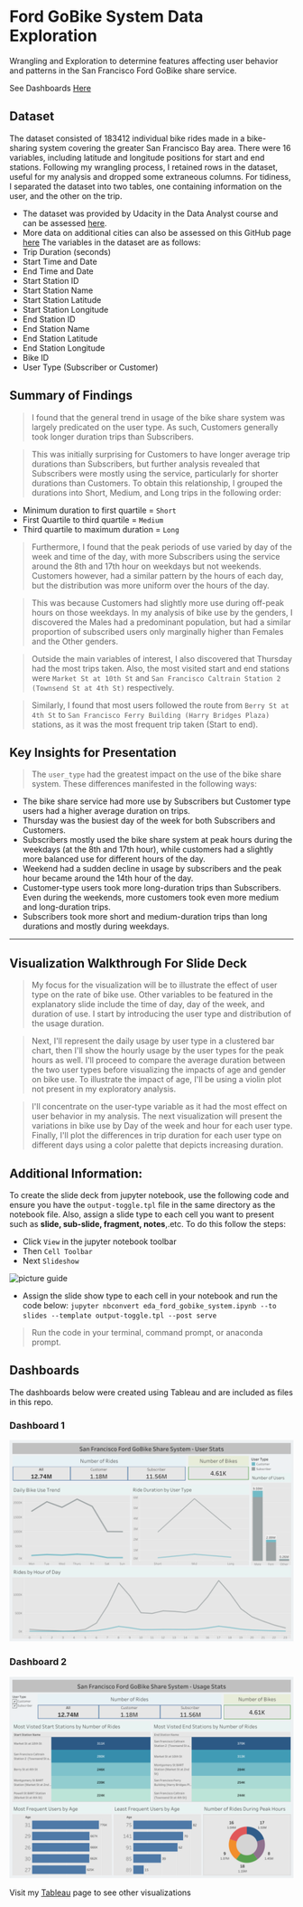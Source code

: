 # Ford GoBike System Data Exploration
Wrangling and Exploration to determine features affecting user behavior and patterns in the San Francisco Ford GoBike share service.

See Dashboards [Here](https://github.com/UChisom/Ford-Gobike-sharing-system-EDA#dashboards)
## Dataset
The dataset consisted of 183412 individual bike rides made in a bike-sharing system covering the greater San Francisco Bay area. There were 16 variables, including latitude and longitude positions for start and end stations.
Following my wrangling process, I retained rows in the dataset, useful for my analysis and dropped some extraneous columns. For tidiness, I separated the dataset into two tables, one containing information on the user, and the other on the trip.
- The dataset was provided by Udacity in the Data Analyst course and can be assessed [here](https://video.udacity-data.com/topher/2020/October/5f91cf38_201902-fordgobike-tripdata/201902-fordgobike-tripdata.csv).
- More data on additional cities can also be assessed on this GitHub page [here](https://www.google.com/url?q=https://github.com/BetaNYC/Bike-Share-Data-Best-Practices/wiki/Bike-Share-Data-Systems&sa=D&source=editors&ust=1658742700929482&usg=AOvVaw2vYZ7-sONEyUEd006XOg0k)
The variables in the dataset are as follows:
- Trip Duration (seconds)
- Start Time and Date
- End Time and Date
- Start Station ID
- Start Station Name
- Start Station Latitude
- Start Station Longitude
- End Station ID
- End Station Name
- End Station Latitude
- End Station Longitude
- Bike ID
- User Type (Subscriber or Customer)

## Summary of Findings

>I found that the general trend in usage of the bike share system was largely predicated on the user type. As such, Customers generally took longer duration trips than Subscribers.

>This was initially surprising for Customers to have longer average trip durations than Subscribers, but further analysis revealed that Subscribers were mostly using the service, particularly for shorter durations than Customers.
To obtain this relationship, I grouped the durations into Short, Medium, and Long trips in the following order:
- Minimum duration to first quartile = `Short`
- First Quartile to third quartile = `Medium`
- Third quartile to maximum duration = `Long`

>Furthermore, I found that the peak periods of use varied by day of the week and time of the day, with more Subscribers using the service around the 8th and 17th hour on weekdays but not weekends. Customers however, had a similar pattern by the hours of each day, but the distribution was more uniform over the hours of the day.

>This was because Customers had slightly more use during off-peak hours on those weekdays. In my analysis of bike use by the genders, I discovered the Males had a predominant population, but had a similar proportion of subscribed users only marginally higher than Females and the Other genders.

>Outside the main variables of interest, I also discovered that Thursday had the most trips taken. Also, the most visited start and end stations were `Market St at 10th St` and `San Francisco Caltrain Station 2 (Townsend St at 4th St)` respectively.

>Similarly, I found that most users followed the route from `Berry St at 4th St` to `San Francisco Ferry Building (Harry Bridges Plaza)` stations, as it was the most frequent trip taken (Start to end).

## Key Insights for Presentation

> The `user_type` had the greatest impact on the use of the bike share system. These differences manifested in the following ways:
- The bike share service had more use by Subscribers but Customer type users had a higher average duration on trips.
- Thursday was the busiest day of the week for both Subscribers and Customers.
- Subscribers mostly used the bike share system at peak hours during the weekdays (at the 8th and 17th hour), while customers had a slightly more balanced use for different hours of the day.
- Weekend had a sudden decline in usage by subscribers and the peak hour became around the 14th hour of the day.
- Customer-type users took more long-duration trips than Subscribers. Even during the weekends, more customers took even more medium and long-duration trips.
- Subscribers took more short and medium-duration trips than long durations and mostly during weekdays.

---

## Visualization Walkthrough For Slide Deck

> My focus for the visualization will be to illustrate the effect of user type on the rate of bike use. Other variables to be featured in the explanatory slide include the time of day, day of the week, and duration of use. I start by introducing the user type and distribution of the usage duration.

> Next, I'll represent the daily usage by user type in a clustered bar chart, then I'll show the hourly usage by the user types for the peak hours as well. I'll proceed to compare the average duration between the two user types before visualizing the impacts of age and gender on bike use. To illustrate the impact of age, I'll be using a violin plot not present in my exploratory analysis.

> I'll concentrate on the user-type variable as it had the most effect on user behavior in my analysis. The next visualization will present the variations in bike use by Day of the week and hour for each user type. Finally, I'll plot the differences in trip duration for each user type on different days using a color palette that depicts increasing duration.

## Additional Information:
To create the slide deck from jupyter notebook, use the following code and ensure you have the `output-toggle.tpl` file in the same directory as the notebook file.
Also, assign a slide type to each cell you want to present such as **slide, sub-slide, fragment, notes**,.etc. To do this follow the steps:
- Click `View` in the jupyter notebook toolbar
- Then `Cell Toolbar`
- Next `Slideshow`

![picture guide](https://encrypted-tbn0.gstatic.com/images?q=tbn:ANd9GcQuD6Ajb4baS7vI1f2TJKdGTd0FtQVjaOZO7dZqoL9RQDRuuIkMT1rrIuChAGVe5YRtP00&usqp=CAU)
- Assign the slide show type to each cell in your notebook and run the code below:
`jupyter nbconvert eda_ford_gobike_system.ipynb --to slides --template output-toggle.tpl
--post serve`
> Run the code in your terminal, command prompt, or anaconda prompt.


## Dashboards
The dashboards below were created using Tableau and are included as files in this repo. 

### Dashboard 1
![image1](https://github.com/UChisom/Ford-Gobike-sharing-system-EDA/blob/master/Dashboard%201.png?raw=true)

### Dashboard 2
![image2](https://github.com/UChisom/Ford-Gobike-sharing-system-EDA/blob/master/Dashboard%202.png?raw=true)

Visit my [Tableau](https://public.tableau.com/app/profile/chisom.urom) page to see other visualizations
